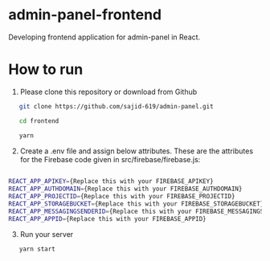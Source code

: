 # admin-panel-frontend
Developing frontend application for admin-panel in React.

# How to run
1. Please clone this repository or download from Github

```sh
   git clone https://github.com/sajid-619/admin-panel.git
```
```sh
   cd frontend
```
```sh
   yarn
```

2. Create a .env file and assign below attributes. These are the attributes for the Firebase code given in src/firebase/firebase.js:
```sh
   
REACT_APP_APIKEY={Replace this with your FIREBASE_APIKEY}
REACT_APP_AUTHDOMAIN={Replace this with your FIREBASE_AUTHDOMAIN}
REACT_APP_PROJECTID={Replace this with your FIREBASE_PROJECTID}
REACT_APP_STORAGEBUCKET={Replace this with your FIREBASE_STORAGEBUCKET}
REACT_APP_MESSAGINGSENDERID={Replace this with your FIREBASE_MESSAGINGSENDERID}
REACT_APP_APPID={Replace this with your FIREBASE_APPID}
```

3. Run your server 
```sh
   yarn start
```
